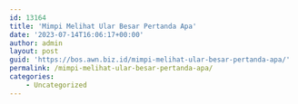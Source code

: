 ```yaml
---
id: 13164
title: 'Mimpi Melihat Ular Besar Pertanda Apa'
date: '2023-07-14T16:06:17+00:00'
author: admin
layout: post
guid: 'https://bos.awn.biz.id/mimpi-melihat-ular-besar-pertanda-apa/'
permalink: /mimpi-melihat-ular-besar-pertanda-apa/
categories:
    - Uncategorized
---
```


